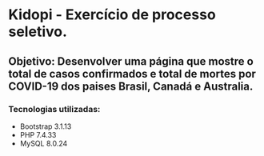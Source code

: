# Kidopi - Exercício de processo seletivo.

## Objetivo: Desenvolver uma página que mostre o total de casos confirmados e total de mortes por COVID-19 dos paises Brasil, Canadá e Australia. 

### Tecnologias utilizadas:
- Bootstrap 3.1.13
- PHP 7.4.33
- MySQL 8.0.24